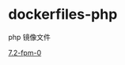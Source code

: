 # dockerfiles-php
php 镜像文件

[7.2-fpm-0](https://gitee.com/rdisme/dockerfiles/blob/master/php/releases/Dockerfile-7.2-fpm-0)